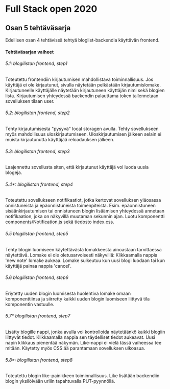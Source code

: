 # Full Stack open 2020
## Osan 5 tehtäväsarja

Edellisen osan 4 tehtävissä tehtyä bloglist-backendia käyttävän frontend.

#### Tehtäväsarjan vaiheet

###### 5.1: blogilistan frontend, step1
Toteutettu frontendiin kirjautumisen mahdollistava toiminnallisuus.
Jos käyttäjä ei ole kirjautunut, sivulla näytetään pelkästään kirjautumislomake.
Kirjautuneelle käyttäjälle näytetään kirjautuneen käyttäjän nimi sekä blogien lista.
Kirjautumisen yhteydessä backendin palauttama token tallennetaan sovelluksen tilaan user.

###### 5.2: blogilistan frontend, step2
Tehty kirjautumisesta "pysyvä" local storagen avulla. 
Tehty sovellukseen myös mahdollisuus uloskirjautumiseen.
Uloskirjautumisen jälkeen selain ei muista kirjautunutta käyttäjää reloadauksen jälkeen.

###### 5.3: blogilistan frontend, step3
Laajennettu sovellusta siten, että kirjautunut käyttäjä voi luoda uusia blogeja.

###### 5.4*: blogilistan frontend, step4
Toteutettu sovellukseen notifikaatiot, jotka kertovat sovelluksen yläosassa onnistuneista ja epäonnistuneista toimenpiteistä. 
Esim. epäonnistuneen sisäänkirjautumisen tai onnistuneen blogin lisäämisen yhteydessä annetaan notifikaation, joka on näkyvillä muutaman sekunnin ajan.
Luotu komponentti components/Notification.js sekä tiedosto index.css.

###### 5.5 blogilistan frontend, step5
Tehty blogin luomiseen käytettävästä lomakkeesta ainoastaan tarvittaessa näytettävä.
Lomake ei ole oletusarvoisesti näkyvillä: Klikkaamalla nappia 'new note' lomake aukeaa.
Lomake sulkeutuu kun uusi blogi luodaan tai kun käyttäjä painaa nappia 'cancel'.

###### 5.6 blogilistan frontend, step6
Eriytetty uuden blogin luomisesta huolehtiva lomake omaan komponenttiinsa ja siirretty kaikki uuden blogin luomiseen liittyvä tila komponentin vastuulle.

###### 5.7* blogilistan frontend, step7
Lisätty blogille nappi, jonka avulla voi kontrolloida näytetäänkö kaikki blogiin liittyvät tiedot.
Klikkaamalla nappia sen täydelliset tiedot aukeavat. Uusi napin klikkaus pienentää näkymän.
Like-nappi ei vielä tässä vaiheessa tee mitään.
Käytetty myös CSS:ää parantamaan sovelluksen ulkoasua.

###### 5.8*: blogilistan frontend, step8
Toteutettu blogin like-painikkeen toiminnallisuus. 
Like lisätään backendiin blogin yksilöivään urliin tapahtuvalla PUT-pyynnöllä.